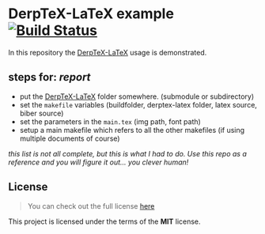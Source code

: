 # DerpTeX-LaTeX example [![Build Status](https://travis-ci.org/idelsink/derptex-latex-example.svg?branch=master)](https://travis-ci.org/idelsink/derptex-latex-example)

In this repository the [DerpTeX-LaTeX](https://github.com/idelsink/derptex-latex) usage is demonstrated.

## steps for: *report*

-   put the [DerpTeX-LaTeX](https://github.com/idelsink/derptex-latex) folder somewhere. (submodule or subdirectory)
-   set the `makefile` variables (buildfolder, derptex-latex folder, latex source, biber source)
-   set the parameters in the `main.tex` (img path, font path)
-   setup a main makefile which refers to all the other makefiles (if using multiple documents of course)

*this list is not all complete, but this is what I had to do.
Use this repo as a reference and you will figure it out... you clever human!*

## License

> You can check out the full license [here](./LICENSE)

This project is licensed under the terms of the **MIT** license.
